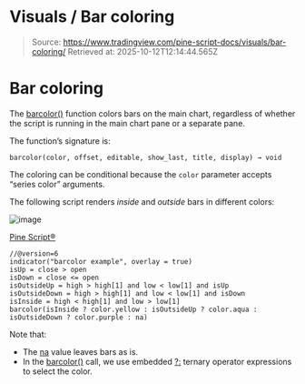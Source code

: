 # Visuals / Bar coloring

> Source: https://www.tradingview.com/pine-script-docs/visuals/bar-coloring/
> Retrieved at: 2025-10-12T12:14:44.565Z

# Bar coloring

The [barcolor()](https://www.tradingview.com/pine-script-reference/v6/#fun_barcolor) function colors bars on the main chart, regardless of whether the script is running in the main chart pane or a separate pane.

The function’s signature is:

```
barcolor(color, offset, editable, show_last, title, display) → void
```

The coloring can be conditional because the `color` parameter accepts “series color” arguments.

The following script renders *inside* and *outside* bars in different colors:

![image](https://www.tradingview.com/pine-script-docs/_astro/BarColoring-1.BVBRLjUu_2gjXX.webp)

[Pine Script®](https://tradingview.com/pine-script-docs)

```pine
//@version=6
indicator("barcolor example", overlay = true)
isUp = close > open
isDown = close <= open
isOutsideUp = high > high[1] and low < low[1] and isUp
isOutsideDown = high > high[1] and low < low[1] and isDown
isInside = high < high[1] and low > low[1]
barcolor(isInside ? color.yellow : isOutsideUp ? color.aqua : isOutsideDown ? color.purple : na)
```

Note that:

-   The [na](https://www.tradingview.com/pine-script-reference/v6/#var_na) value leaves bars as is.
-   In the [barcolor()](https://www.tradingview.com/pine-script-reference/v6/#fun_barcolor) call, we use embedded [?:](https://www.tradingview.com/pine-script-reference/v6/#op_%7Bquestion%7D%7Bcolon%7D) ternary operator expressions to select the color.
